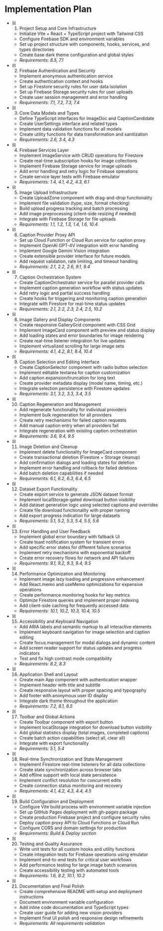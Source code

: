 # Implementation Plan

- [x] 1. Project Setup and Core Infrastructure
  - Initialize Vite + React + TypeScript project with Tailwind CSS
  - Configure Firebase SDK and environment variables
  - Set up project structure with components, hooks, services, and types directories
  - Create base dark theme configuration and global styles
  - _Requirements: 8.5, 7.1_

- [x] 2. Firebase Authentication and Security
  - Implement anonymous authentication service
  - Create authentication context and hooks
  - Set up Firestore security rules for user data isolation
  - Set up Firebase Storage security rules for user uploads
  - Create user session management and error handling
  - _Requirements: 7.1, 7.2, 7.3, 7.4_

- [x] 3. Core Data Models and Types
  - Define TypeScript interfaces for ImageDoc and CaptionCandidate
  - Create UserSettings interface and related types
  - Implement data validation functions for all models
  - Create utility functions for data transformation and sanitization
  - _Requirements: 2.6, 3.4, 4.3_

- [x] 4. Firebase Services Layer
  - Implement ImageService with CRUD operations for Firestore
  - Create real-time subscription hooks for image collections
  - Implement Firebase Storage service for image uploads
  - Add error handling and retry logic for Firebase operations
  - Create service layer tests with Firebase emulator
  - _Requirements: 1.4, 4.1, 4.2, 4.3, 6.1_

- [x] 5. Image Upload Infrastructure
  - Create UploadZone component with drag-and-drop functionality
  - Implement file validation (type, size, format checking)
  - Build upload progress tracking and batch processing
  - Add image preprocessing (client-side resizing if needed)
  - Integrate with Firebase Storage for file uploads
  - _Requirements: 1.1, 1.2, 1.3, 1.4, 1.6, 10.4_

- [x] 6. Caption Provider Proxy API
  - Set up Cloud Function or Cloud Run service for caption proxy
  - Implement OpenAI GPT-4V integration with error handling
  - Implement Google Gemini Vision integration
  - Create extensible provider interface for future models
  - Add request validation, rate limiting, and timeout handling
  - _Requirements: 2.1, 2.2, 2.6, 9.1, 9.4_

- [x] 7. Caption Orchestration System
  - Create CaptionOrchestrator service for parallel provider calls
  - Implement caption generation workflow with status updates
  - Add retry logic and partial success handling
  - Create hooks for triggering and monitoring caption generation
  - Integrate with Firestore for real-time status updates
  - _Requirements: 2.1, 2.2, 2.3, 2.4, 2.5, 10.2_

- [x] 8. Image Gallery and Display Components
  - Create responsive GalleryGrid component with CSS Grid
  - Implement ImageCard component with preview and status display
  - Add loading states and error boundaries for image rendering
  - Create real-time listener integration for live updates
  - Implement virtualized scrolling for large image sets
  - _Requirements: 4.1, 4.2, 8.1, 8.4, 10.4_

- [x] 9. Caption Selection and Editing Interface
  - Create CaptionSelector component with radio button selection
  - Implement editable textarea for caption customization
  - Add caption expansion/truncation for long text
  - Create provider metadata display (model name, timing, etc.)
  - Integrate selection persistence with Firestore updates
  - _Requirements: 3.1, 3.2, 3.3, 3.4, 3.5_

- [x] 10. Caption Regeneration and Management
  - Add regenerate functionality for individual providers
  - Implement bulk regeneration for all providers
  - Create retry mechanisms for failed caption requests
  - Add manual caption entry when all providers fail
  - Integrate regeneration with existing caption orchestration
  - _Requirements: 3.6, 9.4, 9.5_

- [x] 11. Image Deletion and Cleanup
  - Implement delete functionality for ImageCard component
  - Create transactional deletion (Firestore + Storage cleanup)
  - Add confirmation dialogs and loading states for deletion
  - Implement error handling and rollback for failed deletions
  - Add batch deletion capabilities if needed
  - _Requirements: 6.1, 6.2, 6.3, 6.4, 6.5_

- [x] 12. Dataset Export Functionality
  - Create export service to generate JSON dataset format
  - Implement localStorage-gated download button visibility
  - Add dataset generation logic using selected captions and overrides
  - Create file download functionality with proper naming
  - Add export progress indication for large datasets
  - _Requirements: 5.1, 5.2, 5.3, 5.4, 5.5, 5.6_

- [x] 13. Error Handling and User Feedback
  - Implement global error boundary with fallback UI
  - Create toast notification system for transient errors
  - Add specific error states for different failure scenarios
  - Implement retry mechanisms with exponential backoff
  - Create error recovery flows for network and API failures
  - _Requirements: 9.1, 9.2, 9.3, 9.4, 9.5_

- [x] 14. Performance Optimization and Monitoring
  - Implement image lazy loading and progressive enhancement
  - Add React.memo and useMemo optimizations for expensive operations
  - Create performance monitoring hooks for key metrics
  - Optimize Firestore queries and implement proper indexing
  - Add client-side caching for frequently accessed data
  - _Requirements: 10.1, 10.2, 10.3, 10.4, 10.5_

- [x] 15. Accessibility and Keyboard Navigation
  - Add ARIA labels and semantic markup to all interactive elements
  - Implement keyboard navigation for image selection and caption editing
  - Create focus management for modal dialogs and dynamic content
  - Add screen reader support for status updates and progress indicators
  - Test and fix high contrast mode compatibility
  - _Requirements: 8.2, 8.3_

- [x] 16. Application Shell and Layout
  - Create main App component with authentication wrapper
  - Implement header with title and subtitle
  - Create responsive layout with proper spacing and typography
  - Add footer with anonymous user ID display
  - Integrate dark theme throughout the application
  - _Requirements: 7.2, 8.1, 8.5_

- [x] 17. Toolbar and Global Actions
  - Create Toolbar component with export button
  - Implement localStorage integration for download button visibility
  - Add global statistics display (total images, completed captions)
  - Create batch action capabilities (select all, clear all)
  - Integrate with export functionality
  - _Requirements: 5.1, 5.4_

- [x] 18. Real-time Synchronization and State Management
  - Implement Firestore real-time listeners for all data collections
  - Create state synchronization across browser tabs
  - Add offline support with local state persistence
  - Implement conflict resolution for concurrent edits
  - Create connection status monitoring and recovery
  - _Requirements: 4.1, 4.2, 4.3, 4.4, 4.5_

- [x] 19. Build Configuration and Deployment
  - Configure Vite build process with environment variable injection
  - Set up GitHub Pages deployment with gh-pages package
  - Create production Firebase project and configure security rules
  - Deploy caption proxy API to Cloud Functions or Cloud Run
  - Configure CORS and domain settings for production
  - _Requirements: Build & Deploy section_

- [x] 20. Testing and Quality Assurance
  - Write unit tests for all custom hooks and utility functions
  - Create integration tests for Firebase operations using emulator
  - Implement end-to-end tests for critical user workflows
  - Add performance testing for large image batch scenarios
  - Create accessibility testing with automated tools
  - _Requirements: 1.6, 8.2, 10.1, 10.2_

- [x] 21. Documentation and Final Polish
  - Create comprehensive README with setup and deployment instructions
  - Document environment variable configuration
  - Add inline code documentation and TypeScript types
  - Create user guide for adding new vision providers
  - Implement final UI polish and responsive design refinements
  - _Requirements: All requirements validation_